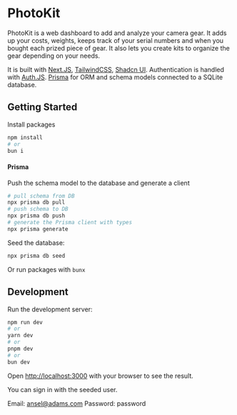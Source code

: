 # PhotoKit

PhotoKit is a web dashboard to add and analyze your camera gear. It adds up your costs, weights, keeps track of your serial numbers and when you bought each prized piece of gear. It also lets you create kits to organize the gear depending on your needs.

It is built with [Next.JS](https://nextjs.org/), [TailwindCSS](https://tailwindcss.com/), [Shadcn UI](https://ui.shadcn.com/). Authentication is handled with [Auth.JS](https://authjs.dev/). [Prisma](https://www.prisma.io/) for ORM and schema models connected to a SQLite database.

## Getting Started

Install packages

```bash
npm install
# or
bun i
```

#### Prisma

Push the schema model to the database and generate a client

```bash
# pull schema from DB
npx prisma db pull
# push schema to DB
npx prisma db push
# generate the Prisma client with types
npx prisma generate
```

Seed the database:

```bash
npx prisma db seed
```

Or run packages with `bunx`

## Development

Run the development server:

```bash
npm run dev
# or
yarn dev
# or
pnpm dev
# or
bun dev
```

Open [http://localhost:3000](http://localhost:3000) with your browser to see the result.

You can sign in with the seeded user.

Email: ansel@adams.com
Password: password
